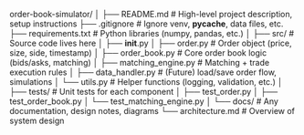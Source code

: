 order-book-simulator/
│
├── README.md              # High-level project description, setup instructions
├── .gitignore             # Ignore venv, __pycache__, data files, etc.
├── requirements.txt       # Python libraries (numpy, pandas, etc.)
│
├── src/                   # Source code lives here
│   ├── __init__.py
│   ├── order.py           # Order object (price, size, side, timestamp)
│   ├── order_book.py      # Core order book logic (bids/asks, matching)
│   ├── matching_engine.py # Matching + trade execution rules
│   ├── data_handler.py    # (Future) load/save order flow, simulations
│   └── utils.py           # Helper functions (logging, validation, etc.)
│
├── tests/                 # Unit tests for each component
│   ├── test_order.py
│   ├── test_order_book.py
│   └── test_matching_engine.py
│
└── docs/                  # Any documentation, design notes, diagrams
    └── architecture.md    # Overview of system design

